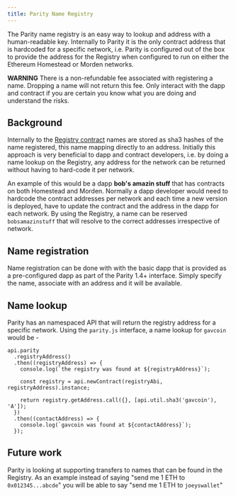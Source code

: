 ```yaml
---
title: Parity Name Registry
---
```


The Parity name registry is an easy way to lookup and address with a human-readable key. Internally to Parity it is the only contract address that is hardcoded for a specific network, i.e. Parity is configured out of the box to provide the address for the Registry when configured to run on either the Ethereum Homestead or Morden networks.

**WARNING** There is a non-refundable fee associated with registering a name. Dropping a name will not return this fee. Only interact with the dapp and contract if you are certain you know what you are doing and understand the risks.

## Background

Internally to the [Registry contract](https://github.com/paritytech/contracts/blob/master/Registry.sol) names are stored as sha3 hashes of the name registered, this name mapping directly to an address. Initially this approach is very beneficial to dapp and contract developers, i.e. by doing a name lookup on the Registry, any address for the network can be returned without having to hard-code it per network.

An example of this would be a dapp **bob's amazin stuff** that has contracts on both Homestead and Morden. Normally a dapp developer would need to hardcode the contract addresses per network and each time a new version is deployed, have to update the contract and the address in the dapp for each network. By using the Registry, a name can be reserved `bobsamazinstuff` that will resolve to the correct addresses irrespective of network.

## Name registration

Name registration can be done with with the basic dapp that is provided as a pre-configured dapp as part of the Parity 1.4+ interface. Simply specify the name, associate with an address and it will be available.

## Name lookup

Parity has an namespaced API that will return the registry address for a specific network. Using the `parity.js` interface, a name lookup for `gavcoin` would be -


    api.parity
      .registryAddress()
      .then((registryAddress) => {
        console.log(`the registry was found at ${registryAddress}`);

        const registry = api.newContract(registryAbi, registryAddress).instance;

        return registry.getAddress.call({}, [api.util.sha3('gavcoin'), 'A']);
      })
      .then((contactAddress) => {
        console.log(`gavcoin was found at ${contactAddress}`);
      });


## Future work

Parity is looking at supporting transfers to names that can be found in the Registry. As an example instead of saying "send me 1 ETH to `0x012345...abcde`" you will be able to say "send me 1 ETH to `joeyswallet`"
